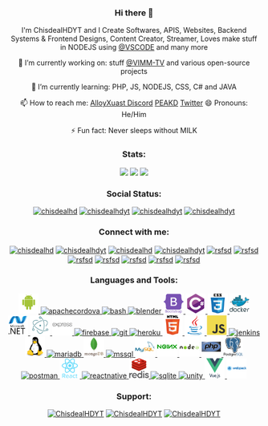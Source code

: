 <h3 align="center">Hi there 👋</h3>

<div align="center">

I'm ChisdealHDYT and I Create Softwares, APIS, Websites, Backend Systems & Frontend Designs, Content Creator, Streamer, Loves make stuff in NODEJS using [@VSCODE](https://code.visualstudio.com) and many more

🔭 I’m currently working on: stuff [@VIMM-TV](https://github.com/VIMM-TV) and various open-source projects
 
🌱 I’m currently learning: PHP, JS, NODEJS, CSS, C# and JAVA
 
📫 How to reach me: [AlloyXuast Discord](https://discord.gg/RYscPHc) [PEAKD](https://peakd.com/@chisdealhd) [Twitter](https://twitter.com/ChisdealHD)
😄 Pronouns: He/Him
 
⚡ Fun fact: Never sleeps without MILK
</div>

<h3 align="center">Stats:</h3>
<div align="center">
  <img height="180em" src="https://github-readme-stats.vercel.app/api?username=ChisdealHDYT&count_private=true&show_icons=true&theme=dark" />
  <img height="180em" src="https://github-readme-stats.vercel.app/api/top-langs/?username=ChisdealHDYT&theme=dark&layout=compact&langs_count=6" />
  <img height="180em" src="https://github-profile-trophy.vercel.app/?username=chisdealhdyt" />
</div>

<h3 align="center">Social Status:</h3>
<div align="center"> 
<a href="https://twitter.com/chisdealhd" target="blank"><img src="https://img.shields.io/twitter/follow/chisdealhd?logo=twitter&style=for-the-badge" alt="chisdealhd" /></a>
<a href="https://twitch.tv/chisdealhdyt" target="blank"><img src="https://img.shields.io/twitch/status/chisdealhdyt?label=My%20Twitch%20Channel&style=for-the-badge" alt="chisdealhdyt" /></a>
<a href="https://youtube.com/c/chisdealhd" target="blank"><img src="https://img.shields.io/youtube/channel/subscribers/UC8ZrZA_GxEkQTuBDxWgAtCg?label=YouTube%20Channel&style=for-the-badge" alt="chisdealhdyt" /></a>
<a href="https://github.com/sponsors/ChisdealHDYT" target="blank"><img src="https://img.shields.io/github/sponsors/chisdealhdyt?label=GitHub%20Sponsors&style=for-the-badge" alt="chisdealhdyt" /></a>
 </div>

<h3 align="center">Connect with me:</h3>
<div align="center">
<a href="https://twitter.com/chisdealhd" target="blank"><img align="center" src="https://raw.githubusercontent.com/rahuldkjain/github-profile-readme-generator/master/src/images/icons/Social/twitter.svg" alt="chisdealhd" height="30" width="40" /></a>
<a href="https://fb.com/chisdealhdyt" target="blank"><img align="center" src="https://raw.githubusercontent.com/rahuldkjain/github-profile-readme-generator/master/src/images/icons/Social/facebook.svg" alt="chisdealhdyt" height="30" width="40" /></a>
<a href="https://instagram.com/chisdealhd" target="blank"><img align="center" src="https://raw.githubusercontent.com/rahuldkjain/github-profile-readme-generator/master/src/images/icons/Social/instagram.svg" alt="chisdealhd" height="30" width="40" /></a>
<a href="https://www.youtube.com/c/chisdealhd" target="blank"><img align="center" src="https://raw.githubusercontent.com/rahuldkjain/github-profile-readme-generator/master/src/images/icons/Social/youtube.svg" alt="chisdealhdyt" height="30" width="40" /></a>
<a href="https://discord.gg/RYscPHc" target="blank"><img align="center" src="https://raw.githubusercontent.com/rahuldkjain/github-profile-readme-generator/master/src/images/icons/Social/discord.svg" alt="rsfsd" height="30" width="40" /></a>
<a href="https://dlive.tv/ChisdealHDYT" target="blank"><img align="center" src="https://i.imgur.com/WcjVwVc.png" alt="rsfsd" height="30" width="40" /></a>
<a href="https://www.vimm.tv/c/chisdealhd" target="blank"><img align="center" src="https://i.imgur.com/tP7YgrH.png" alt="rsfsd" height="30" width="40" /></a>
<a href="https://trovo.live/ChisdealHDYT" target="blank"><img align="center" src="https://i.imgur.com/Haengsu.png" alt="rsfsd" height="30" width="40" /></a>
<a href="https://peakd.com/@chisdealhd" target="blank"><img align="center" src="https://i.imgur.com/vgxARYV.png" alt="rsfsd" height="30" width="40" /></a>
<a href="https://twitch.tv/chisdealhdyt" target="blank"><img align="center" src="https://i.imgur.com/qZKrxWo.png" alt="rsfsd" height="30" width="40" /></a>
<a href="https://glimesh.tv/chisdealhdyt" target="blank"><img align="center" src="https://i.imgur.com/i6bIbkI.png" alt="rsfsd" height="30" width="40" /></a>
</div>

<h3 align="center">Languages and Tools:</h3>
<div align="center"> <a href="https://developer.android.com" target="_blank" rel="noreferrer"> <img src="https://raw.githubusercontent.com/devicons/devicon/master/icons/android/android-original-wordmark.svg" alt="android" width="40" height="40"/> </a> <a href="https://cordova.apache.org/" target="_blank" rel="noreferrer"> <img src="https://www.vectorlogo.zone/logos/apache_cordova/apache_cordova-icon.svg" alt="apachecordova" width="40" height="40"/> </a> <a href="https://www.gnu.org/software/bash/" target="_blank" rel="noreferrer"> <img src="https://www.vectorlogo.zone/logos/gnu_bash/gnu_bash-icon.svg" alt="bash" width="40" height="40"/> </a> <a href="https://www.blender.org/" target="_blank" rel="noreferrer"> <img src="https://download.blender.org/branding/community/blender_community_badge_white.svg" alt="blender" width="40" height="40"/> </a> <a href="https://getbootstrap.com" target="_blank" rel="noreferrer"> <img src="https://raw.githubusercontent.com/devicons/devicon/master/icons/bootstrap/bootstrap-plain-wordmark.svg" alt="bootstrap" width="40" height="40"/> </a> <a href="https://www.w3schools.com/cs/" target="_blank" rel="noreferrer"> <img src="https://raw.githubusercontent.com/devicons/devicon/master/icons/csharp/csharp-original.svg" alt="csharp" width="40" height="40"/> </a> <a href="https://www.w3schools.com/css/" target="_blank" rel="noreferrer"> <img src="https://raw.githubusercontent.com/devicons/devicon/master/icons/css3/css3-original-wordmark.svg" alt="css3" width="40" height="40"/> </a> <a href="https://www.docker.com/" target="_blank" rel="noreferrer"> <img src="https://raw.githubusercontent.com/devicons/devicon/master/icons/docker/docker-original-wordmark.svg" alt="docker" width="40" height="40"/> </a> <a href="https://dotnet.microsoft.com/" target="_blank" rel="noreferrer"> <img src="https://raw.githubusercontent.com/devicons/devicon/master/icons/dot-net/dot-net-original-wordmark.svg" alt="dotnet" width="40" height="40"/> </a> <a href="https://www.electronjs.org" target="_blank" rel="noreferrer"> <img src="https://raw.githubusercontent.com/devicons/devicon/master/icons/electron/electron-original.svg" alt="electron" width="40" height="40"/> </a> <a href="https://expressjs.com" target="_blank" rel="noreferrer"> <img src="https://raw.githubusercontent.com/devicons/devicon/master/icons/express/express-original-wordmark.svg" alt="express" width="40" height="40"/> </a> <a href="https://firebase.google.com/" target="_blank" rel="noreferrer"> <img src="https://www.vectorlogo.zone/logos/firebase/firebase-icon.svg" alt="firebase" width="40" height="40"/> </a> <a href="https://git-scm.com/" target="_blank" rel="noreferrer"> <img src="https://www.vectorlogo.zone/logos/git-scm/git-scm-icon.svg" alt="git" width="40" height="40"/> </a> <a href="https://heroku.com" target="_blank" rel="noreferrer"> <img src="https://www.vectorlogo.zone/logos/heroku/heroku-icon.svg" alt="heroku" width="40" height="40"/> </a> <a href="https://www.w3.org/html/" target="_blank" rel="noreferrer"> <img src="https://raw.githubusercontent.com/devicons/devicon/master/icons/html5/html5-original-wordmark.svg" alt="html5" width="40" height="40"/> </a> <a href="https://www.java.com" target="_blank" rel="noreferrer"> <img src="https://raw.githubusercontent.com/devicons/devicon/master/icons/java/java-original.svg" alt="java" width="40" height="40"/> </a> <a href="https://developer.mozilla.org/en-US/docs/Web/JavaScript" target="_blank" rel="noreferrer"> <img src="https://raw.githubusercontent.com/devicons/devicon/master/icons/javascript/javascript-original.svg" alt="javascript" width="40" height="40"/> </a> <a href="https://www.jenkins.io" target="_blank" rel="noreferrer"> <img src="https://www.vectorlogo.zone/logos/jenkins/jenkins-icon.svg" alt="jenkins" width="40" height="40"/> </a> <a href="https://www.linux.org/" target="_blank" rel="noreferrer"> <img src="https://raw.githubusercontent.com/devicons/devicon/master/icons/linux/linux-original.svg" alt="linux" width="40" height="40"/> </a> <a href="https://mariadb.org/" target="_blank" rel="noreferrer"> <img src="https://www.vectorlogo.zone/logos/mariadb/mariadb-icon.svg" alt="mariadb" width="40" height="40"/> </a> <a href="https://www.mongodb.com/" target="_blank" rel="noreferrer"> <img src="https://raw.githubusercontent.com/devicons/devicon/master/icons/mongodb/mongodb-original-wordmark.svg" alt="mongodb" width="40" height="40"/> </a> <a href="https://www.microsoft.com/en-us/sql-server" target="_blank" rel="noreferrer"> <img src="https://www.svgrepo.com/show/303229/microsoft-sql-server-logo.svg" alt="mssql" width="40" height="40"/> </a> <a href="https://www.mysql.com/" target="_blank" rel="noreferrer"> <img src="https://raw.githubusercontent.com/devicons/devicon/master/icons/mysql/mysql-original-wordmark.svg" alt="mysql" width="40" height="40"/> </a> <a href="https://www.nginx.com" target="_blank" rel="noreferrer"> <img src="https://raw.githubusercontent.com/devicons/devicon/master/icons/nginx/nginx-original.svg" alt="nginx" width="40" height="40"/> </a> <a href="https://nodejs.org" target="_blank" rel="noreferrer"> <img src="https://raw.githubusercontent.com/devicons/devicon/master/icons/nodejs/nodejs-original-wordmark.svg" alt="nodejs" width="40" height="40"/> </a> <a href="https://www.php.net" target="_blank" rel="noreferrer"> <img src="https://raw.githubusercontent.com/devicons/devicon/master/icons/php/php-original.svg" alt="php" width="40" height="40"/> </a> <a href="https://www.postgresql.org" target="_blank" rel="noreferrer"> <img src="https://raw.githubusercontent.com/devicons/devicon/master/icons/postgresql/postgresql-original-wordmark.svg" alt="postgresql" width="40" height="40"/> </a> <a href="https://postman.com" target="_blank" rel="noreferrer"> <img src="https://www.vectorlogo.zone/logos/getpostman/getpostman-icon.svg" alt="postman" width="40" height="40"/> </a> <a href="https://reactjs.org/" target="_blank" rel="noreferrer"> <img src="https://raw.githubusercontent.com/devicons/devicon/master/icons/react/react-original-wordmark.svg" alt="react" width="40" height="40"/> </a> <a href="https://reactnative.dev/" target="_blank" rel="noreferrer"> <img src="https://reactnative.dev/img/header_logo.svg" alt="reactnative" width="40" height="40"/> </a> <a href="https://redis.io" target="_blank" rel="noreferrer"> <img src="https://raw.githubusercontent.com/devicons/devicon/master/icons/redis/redis-original-wordmark.svg" alt="redis" width="40" height="40"/> </a> <a href="https://www.sqlite.org/" target="_blank" rel="noreferrer"> <img src="https://www.vectorlogo.zone/logos/sqlite/sqlite-icon.svg" alt="sqlite" width="40" height="40"/> </a> <a href="https://unity.com/" target="_blank" rel="noreferrer"> <img src="https://www.vectorlogo.zone/logos/unity3d/unity3d-icon.svg" alt="unity" width="40" height="40"/> </a> <a href="https://vuejs.org/" target="_blank" rel="noreferrer"> <img src="https://raw.githubusercontent.com/devicons/devicon/master/icons/vuejs/vuejs-original-wordmark.svg" alt="vuejs" width="40" height="40"/> </a> <a href="https://webpack.js.org" target="_blank" rel="noreferrer"> <img src="https://raw.githubusercontent.com/devicons/devicon/d00d0969292a6569d45b06d3f350f463a0107b0d/icons/webpack/webpack-original-wordmark.svg" alt="webpack" width="40" height="40"/> </a> </div>

<h3 align="center">Support:</h3>
<div align="center">
<a href="https://www.buymeacoffee.com/ChisdealHDYT"> <img src="https://cdn.buymeacoffee.com/buttons/v2/default-yellow.png" height="50" width="210" alt="ChisdealHDYT" /></a>
<a href="https://www.patreon.com/ChisdealHDYT"> <img src="https://pbs.twimg.com/media/DC4gjLRUMAAyQ92.jpg" height="50" width="210" alt="ChisdealHDYT" /></a>
<a href="https://apps.chisdealhd.co.uk/profile/?user=chisdealhdyt"> <img src="https://www.libreoffice.org/assets/Uploads/coingate-donate-button.png" height="50" width="210" alt="ChisdealHDYT" /></a>
</div>

